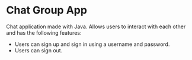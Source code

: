 # Chat Group App

Chat application made with Java. Allows users to interact with each other and has the following features:

* Users can sign up and sign in using a username and password.
* Users can sign out. 